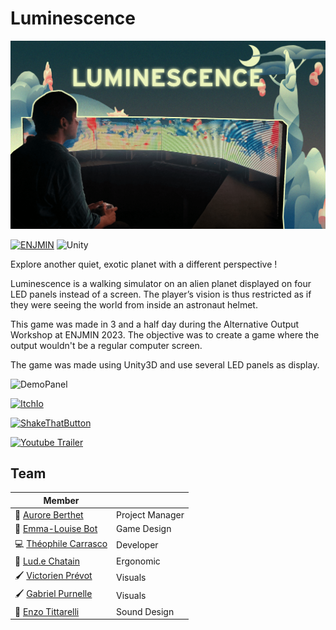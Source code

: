 # **Luminescence**

![Cover](Luminescence/img/cover.png)

[![ENJMIN](https://img.shields.io/badge/%20ENJMIN-c1002a?style=for-the-badge)](https://enjmin.cnam.fr/)
![Unity](https://img.shields.io/badge/Unity-100000?style=for-the-badge&logo=unity&logoColor=white)

Explore another quiet, exotic planet with a different perspective !

Luminescence is a walking simulator on an alien planet displayed on four LED panels instead of a screen. The player’s vision is thus restricted as if they were seeing the world from inside an astronaut helmet.

This game was made in 3 and a half day during the Alternative Output Workshop at ENJMIN 2023. The objective was to create a game where the output wouldn't be a regular computer screen.

The game was made using Unity3D and use several LED panels as display.

![DemoPanel](Luminescence/img/demo.gif)

[![ItchIo](https://img.shields.io/badge/Itch.io-FA5C5C?style=for-the-badge&logo=itchdotio&logoColor=white)](https://eyecrown.itch.io/luminescence)

[![ShakeThatButton](https://img.shields.io/badge/ShakeThatButton-00de72?style=for-the-badge)](https://shakethatbutton.com/luminescence/)

[![Youtube Trailer](https://img.shields.io/badge/Trailer-ff0000?style=for-the-badge&logo=youtube)](https://www.youtube.com/watch?v=au-JxN-R8Mg)

## Team

| Member  |   |
| ----- | - |
| 👔 [Aurore Berthet](https://aurore-be.itch.io/)           | Project Manager   |
| 🎲 [Emma-Louise Bot](https://malou76.itch.io/)            | Game Design       |
| 💻 [Théophile Carrasco](https://eyecrown.itch.io/)        | Developer         |
| 🧠 [Lud.e Chatain](https://lud-e.itch.io/)                | Ergonomic         |
| 🖌️ [Victorien Prévot](https://victorien-prevot.itch.io/)  | Visuals           |
| 🖌️ [Gabriel Purnelle](https://shinobouu.itch.io/)         | Visuals           |
| 🎵 [Enzo Tittarelli](https://kygen-sondidier.itch.io/)    | Sound Design      |